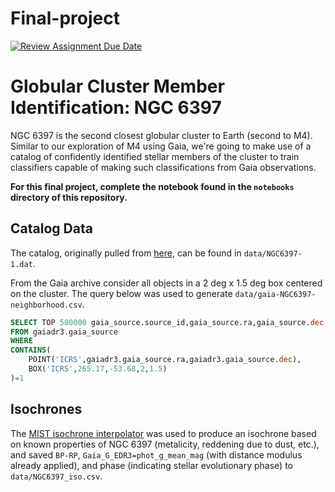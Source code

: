 # Final-project
[![Review Assignment Due Date](https://classroom.github.com/assets/deadline-readme-button-24ddc0f5d75046c5622901739e7c5dd533143b0c8e959d652212380cedb1ea36.svg)](https://classroom.github.com/a/MEXRKFcr)
# Globular Cluster Member Identification: NGC 6397

NGC 6397 is the second closest globular cluster to Earth (second to M4).  Similar to our exploration of M4 using Gaia, we're going to make use of a catalog of confidently identified stellar members of the cluster to train classifiers capable of making such classifications from Gaia observations.

**For this final project, complete the notebook found in the `notebooks` directory of this repository.**

## Catalog Data
The catalog, originally pulled from [here](http://cdsarc.u-strasbg.fr/ftp/J/A+A/616/A12/), can be found in `data/NGC6397-1.dat`.

From the Gaia archive consider all objects in a 2 deg x 1.5 deg box centered on the cluster.  The query below was used to generate `data/gaia-NGC6397-neighborhood.csv`.

```sql
SELECT TOP 500000 gaia_source.source_id,gaia_source.ra,gaia_source.dec,gaia_source.parallax,gaia_source.parallax_error,gaia_source.pm,gaia_source.pmra,gaia_source.pmra_error,gaia_source.pmdec,gaia_source.pmdec_error,gaia_source.phot_g_mean_mag,gaia_source.phot_bp_mean_mag,gaia_source.phot_rp_mean_mag,gaia_source.bp_rp,gaia_source.radial_velocity,gaia_source.radial_velocity_error
FROM gaiadr3.gaia_source 
WHERE 
CONTAINS(
	POINT('ICRS',gaiadr3.gaia_source.ra,gaiadr3.gaia_source.dec),
	BOX('ICRS',265.17,-53.68,2,1.5)
)=1
```

## Isochrones

The [MIST isochrone interpolator](http://waps.cfa.harvard.edu/MIST/interp_isos.html) was used to produce an isochrone based on known properties of NGC 6397 (metalicity, reddening due to dust, etc.), and saved `BP-RP`, `Gaia_G_EDR3=phot_g_mean_mag` (with distance modulus already applied), and phase (indicating stellar evolutionary phase) to `data/NGC6397_iso.csv`.

